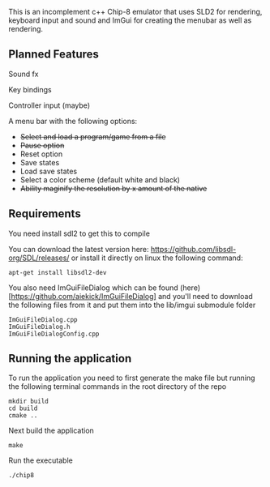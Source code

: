 This is an incomplement c++ Chip-8 emulator that uses SLD2 for rendering, keyboard input and sound and ImGui for creating the menubar as well as rendering. 

## Planned Features
Sound fx

Key bindings

Controller input (maybe)

A menu bar with the following options:
- ~~Select and load a program/game from a file~~
- ~~Pause option~~
- Reset option
- Save states
- Load save states
- Select a color scheme (default white and black)
- ~~Ability maginify the resolution by x amount of the native~~

## Requirements
You need install sdl2 to get this to compile

You can download the latest version here: https://github.com/libsdl-org/SDL/releases/ or install it directly on linux the following command:
```
apt-get install libsdl2-dev
```

You also need ImGuiFileDialog which can be found (here)[https://github.com/aiekick/ImGuiFileDialog] and you'll need to download the following files from it and put them into the lib/imgui submodule folder
```
ImGuiFileDialog.cpp
ImGuiFileDialog.h
ImGuiFileDialogConfig.cpp

```


## Running the application
To run the application you need to first generate the make file but running the following terminal commands in the root directory of the repo

```
mkdir build
cd build
cmake ..
```

Next build the application

```
make
```

Run the executable

```
./chip8
```